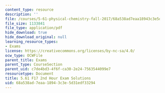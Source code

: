 ```yaml
---
content_type: resource
description: ''
file: /courses/5-61-physical-chemistry-fall-2017/68a538ad7eaa18943c3e5d31edf33294_MIT5_61F17_exam2_sol.pdf
file_size: 1133841
file_type: application/pdf
hide_download: true
hide_download_original: null
learning_resource_types:
- Exams
license: https://creativecommons.org/licenses/by-nc-sa/4.0/
ocw_type: OCWFile
parent_title: Exams
parent_type: CourseSection
parent_uid: c7de4bd3-4f6f-ca30-2e24-7563544099e7
resourcetype: Document
title: 5.61 F17 2nd Hour Exam Solutions
uid: 68a538ad-7eaa-1894-3c3e-5d31edf33294
---
```

